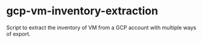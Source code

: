 # gcp-vm-inventory-extraction
Script to extract the inventory of VM from a GCP account with multiple ways of export.
